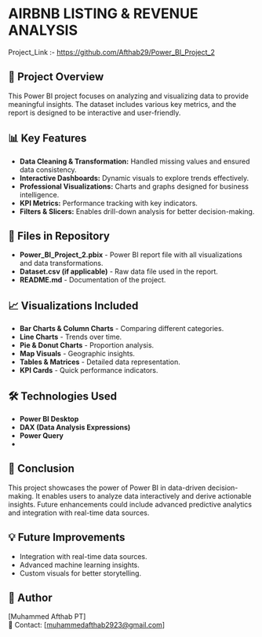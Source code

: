 # AIRBNB LISTING & REVENUE ANALYSIS


Project_Link :- https://github.com/Afthab29/Power_BI_Project_2


## 📌 Project Overview
This Power BI project focuses on analyzing and visualizing data to provide meaningful insights. The dataset includes various key metrics, and the report is designed to be interactive and user-friendly.

## 📊 Key Features
- **Data Cleaning & Transformation:** Handled missing values and ensured data consistency.
- **Interactive Dashboards:** Dynamic visuals to explore trends effectively.
- **Professional Visualizations:** Charts and graphs designed for business intelligence.
- **KPI Metrics:** Performance tracking with key indicators.
- **Filters & Slicers:** Enables drill-down analysis for better decision-making.

## 📁 Files in Repository
- **Power_BI_Project_2.pbix** - Power BI report file with all visualizations and data transformations.
- **Dataset.csv (if applicable)** - Raw data file used in the report.
- **README.md** - Documentation of the project.

## 📈 Visualizations Included
- **Bar Charts & Column Charts** - Comparing different categories.
- **Line Charts** - Trends over time.
- **Pie & Donut Charts** - Proportion analysis.
- **Map Visuals** - Geographic insights.
- **Tables & Matrices** - Detailed data representation.
- **KPI Cards** - Quick performance indicators.

## 🛠️ Technologies Used
- **Power BI Desktop**
- **DAX (Data Analysis Expressions)**
- **Power Query**
- 

## 📢 Conclusion
This project showcases the power of Power BI in data-driven decision-making. It enables users to analyze data interactively and derive actionable insights. Future enhancements could include advanced predictive analytics and integration with real-time data sources.

## 💡 Future Improvements
- Integration with real-time data sources.
- Advanced machine learning insights.
- Custom visuals for better storytelling.

## 📝 Author
[Muhammed Afthab PT]  
📧 Contact: [muhammedafthab2923@gmail.com]
